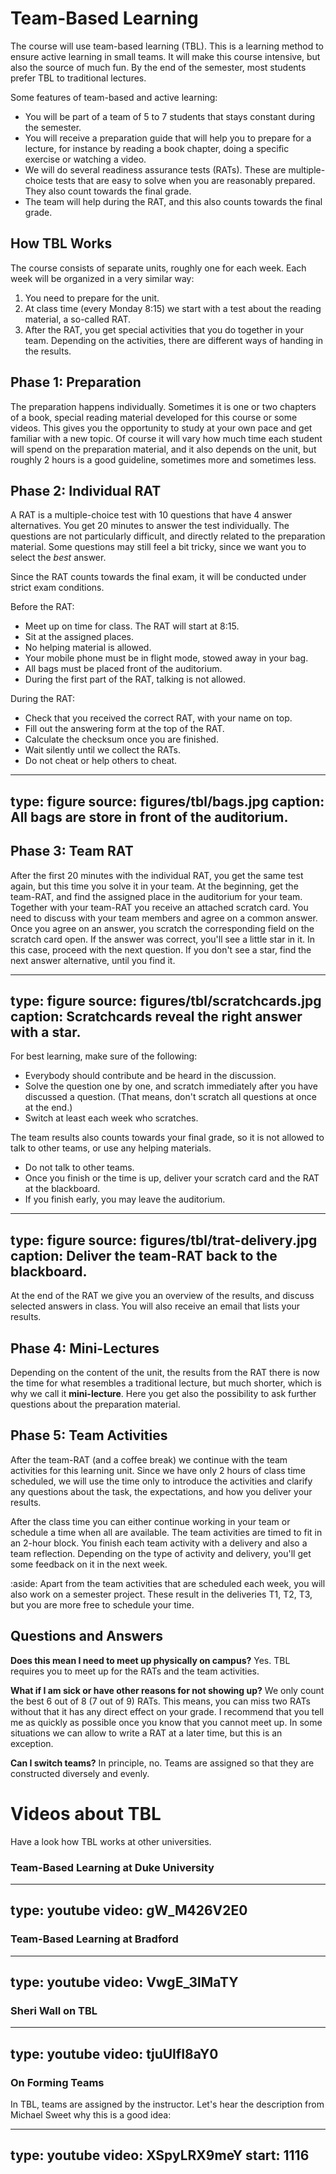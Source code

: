 # Team-Based Learning


The course will use team-based learning (TBL). 
This is a learning method to ensure active learning in small teams. 
It will make this course intensive, but also the source of much fun. 
By the end of the semester, most students prefer TBL to traditional lectures.

Some features of team-based and active learning:

* You will be part of a team of 5 to 7 students that stays constant during the semester.
* You will receive a preparation guide that will help you to prepare for a lecture, for instance by reading a book chapter, doing a specific exercise or watching a video.
* We will do several readiness assurance tests (RATs). These are multiple-choice tests that are easy to solve when you are reasonably prepared. They also count towards the final grade.
* The team will help during the RAT, and this also counts towards the final grade.

## How TBL Works

The course consists of separate units, roughly one for each week. Each week will be organized in a very similar way:

1. You need to prepare for the unit. 
2. At class time (every Monday 8:15) we start with a test about the reading material, a so-called RAT.
3. After the RAT, you get special activities that you do together in your team. Depending on the activities, there are different ways of handing in the results. 
 
## Phase 1: Preparation

The preparation happens individually. Sometimes it is one or two chapters of a book, special reading material developed for this course or some videos.
This gives you the opportunity to study at your own pace and get familiar with a new topic.
Of course it will vary how much time each student will spend on the preparation material, and it also depends on the unit, but roughly 2 hours is a good guideline, sometimes more and sometimes less. 



## Phase 2: Individual RAT

A RAT is a multiple-choice test with 10 questions that have 4 answer alternatives.
You get 20 minutes to answer the test individually.
The questions are not particularly difficult, and directly related to the preparation material. 
Some questions may still feel a bit tricky, since we want you to select the _best_ answer.

Since the RAT counts towards the final exam, it will be conducted under strict exam conditions.

Before the RAT:

* Meet up on time for class. The RAT will start at 8:15.
* Sit at the assigned places.
* No helping material is allowed.
* Your mobile phone must be in flight mode, stowed away in your bag.
* All bags must be placed front of the auditorium.
* During the first part of the RAT, talking is not allowed.

During the RAT:

* Check that you received the correct RAT, with your name on top.
* Fill out the answering form at the top of the RAT.
* Calculate the checksum once you are finished.
* Wait silently until we collect the RATs.
* Do not cheat or help others to cheat. 

---
type: figure
source: figures/tbl/bags.jpg
caption: All bags are store in front of the auditorium.
---

## Phase 3: Team RAT

After the first 20 minutes with the individual RAT, you get the same test again, but this time you solve it in your team.
At the beginning, get the team-RAT, and find the assigned place in the auditorium for your team.
Together with your team-RAT you receive an attached scratch card.
You need to discuss with your team members and agree on a common answer.
Once you agree on an answer, you scratch the corresponding field on the scratch card open. 
If the answer was correct, you'll see a little star in it. 
In this case, proceed with the next question.
If you don't see a star, find the next answer alternative, until you find it.

---
type: figure
source: figures/tbl/scratchcards.jpg
caption: Scratchcards reveal the right answer with a star.
---

For best learning, make sure of the following:

* Everybody should contribute and be heard in the discussion.
* Solve the question one by one, and scratch immediately after you have discussed a question. (That means, don't scratch all questions at once at the end.)
* Switch at least each week who scratches.

The team results also counts towards your final grade, so it is not allowed to talk to other teams, or use any helping materials. 

* Do not talk to other teams.
* Once you finish or the time is up, deliver your scratch card and the RAT at the blackboard. 
* If you finish early, you may leave the auditorium.

---
type: figure
source: figures/tbl/trat-delivery.jpg
caption: Deliver the team-RAT back to the blackboard.
---

At the end of the RAT we give you an overview of the results, and discuss selected answers in class. 
You will also receive an email that lists your results. 

## Phase 4: Mini-Lectures

Depending on the content of the unit, the results from the RAT there is now the time for what resembles a traditional lecture, but much shorter, which is why we call it **mini-lecture**. Here you get also the possibility to ask further questions about the preparation material. 


## Phase 5: Team Activities

After the team-RAT (and a coffee break) we continue with the team activities for this learning unit. 
Since we have only 2 hours of class time scheduled, 
we will use the time only to introduce the activities and clarify any questions about the task, 
the expectations, and how you deliver your results. 

After the class time you can either continue working in your team or schedule a time
when all are available. The team activities are timed to fit in an 2-hour block. 
You finish each team activity with a delivery and also a team reflection.
Depending on the type of activity and delivery, you'll get some feedback on it in the next week.

:aside: Apart from the team activities that are scheduled each week, you will also work on a semester project. These result in the deliveries T1, T2, T3, but you are more free to schedule your time.




## Questions and Answers

**Does this mean I need to meet up physically on campus?**
Yes. TBL requires you to meet up for the RATs and the team activities. 

**What if I am sick or have other reasons for not showing up?**
We only count the best 6 out of 8 (7 out of 9) RATs. 
This means, you can miss two RATs without that it has any direct effect on your grade. 
I recommend that you tell me as quickly as possible once you know that you cannot meet up. 
In some situations we can allow to write a RAT at a later time, but this is an exception.

**Can I switch teams?**
In principle, no. Teams are assigned so that they are constructed diversely and evenly. 



# Videos about TBL

Have a look how TBL works at other universities.

### Team-Based Learning at Duke University

---
type: youtube
video: gW_M426V2E0
---


### Team-Based Learning at Bradford


---
type: youtube
video: VwgE_3lMaTY
---



### Sheri Wall on TBL

---
type: youtube
video: tjuUlfI8aY0
---




### On Forming Teams


In TBL, teams are assigned by the instructor. Let's hear the description from Michael Sweet why this is a good idea: 

---
type: youtube
video: XSpyLRX9meY
start: 1116
---



